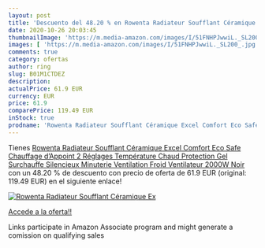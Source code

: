 ```yaml
---
layout: post
title: 'Descuento del 48.20 % en Rowenta Radiateur Soufflant Céramique Ex'
date: 2020-10-26 20:03:45
thumbnailImage: 'https://m.media-amazon.com/images/I/51FNHPJwwiL._SL200_.jpg'
images: [ 'https://m.media-amazon.com/images/I/51FNHPJwwiL._SL200_.jpg' ]
comments: true
category: ofertas
author: ring
slug: B01M1CTDEZ
description:
actualPrice: 61.9 EUR
currency: EUR
price: 61.9
comparePrice: 119.49 EUR
inStock: true
prodname: 'Rowenta Radiateur Soufflant Céramique Excel Comfort Eco Safe Chauffage d’Appoint 2 Réglages Température Chaud Protection Gel Surchauffe Silencieux Minuterie Ventilation Froid Ventilateur 2000W Noir'
---
```


Tienes [Rowenta Radiateur Soufflant Céramique Excel Comfort Eco Safe Chauffage d’Appoint 2 Réglages Température Chaud Protection Gel Surchauffe Silencieux Minuterie Ventilation Froid Ventilateur 2000W Noir](https://www.amazon.fr/dp/B01M1CTDEZ/?tag=tolees0d-21) con un 48.20 % de descuento con precio de oferta de 61.9 EUR (original: 119.49 EUR) en el siguiente enlace!

[![Rowenta Radiateur Soufflant Céramique Ex](https://m.media-amazon.com/images/I/51FNHPJwwiL._SL200_.jpg)](https://www.amazon.fr/dp/B01M1CTDEZ/?tag=tolees0d-21)

[Accede a la oferta!!](https://www.amazon.fr/dp/B01M1CTDEZ/?tag=tolees0d-21)

Links participate in Amazon Associate program and might generate a comission on qualifying sales


